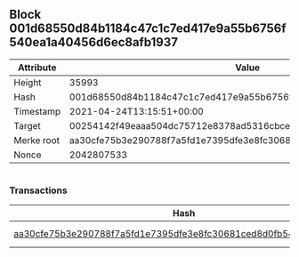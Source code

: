 ## Block 001d68550d84b1184c47c1c7ed417e9a55b6756f540ea1a40456d6ec8afb1937

Attribute | Value
--- | ---
Height | 35993
Hash | 001d68550d84b1184c47c1c7ed417e9a55b6756f540ea1a40456d6ec8afb1937
Timestamp | 2021-04-24T13:15:51+00:00
Target | 00254142f49eaaa504dc75712e8378ad5316cbcead634704b3734b6271167cc4
Merke root | aa30cfe75b3e290788f7a5fd1e7395dfe3e8fc30681ced8d0fb546a7ab80aa11
Nonce | 2042807533

```

```

### Transactions

Hash | Amount
--- | ---
[aa30cfe75b3e290788f7a5fd1e7395dfe3e8fc30681ced8d0fb546a7ab80aa11](aa30cfe75b3e290788f7a5fd1e7395dfe3e8fc30681ced8d0fb546a7ab80aa11.md) | 10.00000000 SKEPTI 
